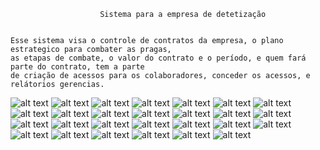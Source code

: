 						Sistema para a empresa de detetização
						
						
	Esse sistema visa o controle de contratos da empresa, o plano estrategico para combater as pragas,
	as etapas de combate, o valor do contrato e o período, e quem fará parte do contrato, tem a parte
	de criação de acessos para os colaboradores, conceder os acessos, e relátorios gerencias.
	
	
![alt text]()
![alt text]()
![alt text]()
![alt text]()
![alt text]()
![alt text]()
![alt text]()
![alt text]()
![alt text]()
![alt text]()
![alt text]()
![alt text]()
![alt text]()
![alt text]()
![alt text]()
![alt text]()
![alt text]()
![alt text]()
![alt text]()
![alt text]()
![alt text]()
![alt text]()
![alt text]()
![alt text]()
![alt text]()
![alt text]()
![alt text]()
